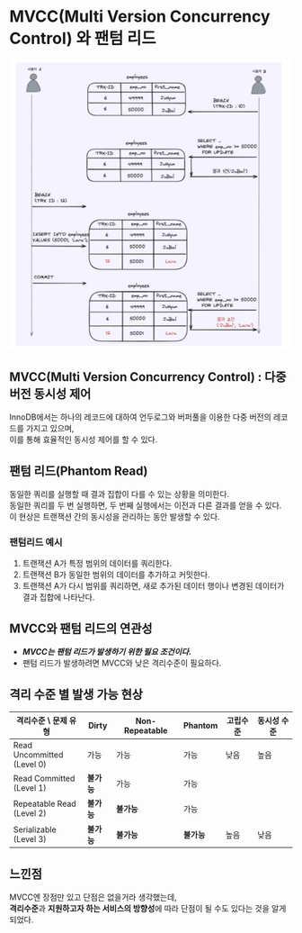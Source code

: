 # MVCC(Multi Version Concurrency Control) 와 팬텀 리드

<img src="https://github.com/yomni/TIL/blob/main/images/DB/MySQL/4_MVCC와_팬텀리드/1.png" style="width: 500px" />

## MVCC(Multi Version Concurrency Control) : 다중 버전 동시성 제어

InnoDB에서는 하나의 레코드에 대하여 언두로그와 버퍼풀을 이용한 다중 버전의 레코드를 가지고 있으며,  
이를 통해 효율적인 동시성 제어를 할 수 있다.

## 팬텀 리드(Phantom Read)

동일한 쿼리를 실행할 때 결과 집합이 다를 수 있는 상황을 의미한다.  
동일한 쿼리를 두 번 실행하면, 두 번째 실행에서는 이전과 다른 결과를 얻을 수 있다.  
이 현상은 트랜잭션 간의 동시성을 관리하는 동안 발생할 수 있다.

### 팬텀리드 예시

1. 트랜잭션 A가 특정 범위의 데이터를 쿼리한다.
2. 트랜잭션 B가 동일한 범위의 데이터를 추가하고 커밋한다.
3. 트랜잭션 A가 다시 범위를 쿼리하면, 새로 추가된 데이터 행이나 변경된 데이터가 결과 집합에 나타난다.

## MVCC와 팬텀 리드의 연관성

- **_MVCC는 팬텀 리드가 발생하기 위한 필요 조건이다._**
- 팬텀 리드가 발생하려면 MVCC와 낮은 격리수준이 필요하다.

## 격리 수준 별 발생 가능 현상

| 격리수준 \ 문제 유형           | Dirty      | Non-Repeatable | Phantom    | 고립수준 | 동시성 수준 |
| ------------------------------ | ---------- | -------------- | ---------- | -------- | ----------- |
| Read Uncommitted<br> (Level 0) | 가능       | 가능           | 가능       | 낮음     | 높음        |
| Read Committed<br> (Level 1)   | **불가능** | 가능           | 가능       |          |             |
| Repeatable Read<br> (Level 2)  | **불가능** | **불가능**     | 가능       |          |             |
| Serializable<br> (Level 3)     | **불가능** | **불가능**     | **불가능** | 높음     | 낮음        |

## 느낀점
MVCC엔 장점만 있고 단점은 없을거라 생각했는데,  
**격리수준**과 **지원하고자 하는 서비스의 방향성**에 따라 단점이 될 수도 있다는 것을 알게되었다.
